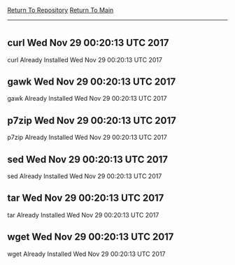 [Return To Repository](https://github.com/deathbybandaid/piholeparser/)
[Return To Main](https://github.com/deathbybandaid/piholeparser/blob/master/RecentRunLogs/Mainlog.md)
____________________________________
# 
## curl Wed Nov 29 00:20:13 UTC 2017
curl Already Installed Wed Nov 29 00:20:13 UTC 2017
## gawk Wed Nov 29 00:20:13 UTC 2017
gawk Already Installed Wed Nov 29 00:20:13 UTC 2017
## p7zip Wed Nov 29 00:20:13 UTC 2017
p7zip Already Installed Wed Nov 29 00:20:13 UTC 2017
## sed Wed Nov 29 00:20:13 UTC 2017
sed Already Installed Wed Nov 29 00:20:13 UTC 2017
## tar Wed Nov 29 00:20:13 UTC 2017
tar Already Installed Wed Nov 29 00:20:13 UTC 2017
## wget Wed Nov 29 00:20:13 UTC 2017
wget Already Installed Wed Nov 29 00:20:13 UTC 2017
